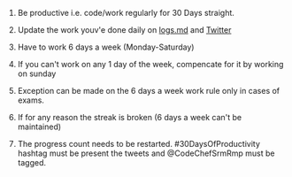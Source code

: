 1. Be productive i.e. code/work regularly for 30 Days straight.

2. Update the work youv'e done daily on [logs.md](https://github.com/Anshojha/30Days_Of_Productivity/blob/main/logs.md) and [Twitter](https://twitter.com/AnshOjha12?t=rQG7rLqN8bpej3v8vrTJYQ&s=09)

3. Have to work 6 days a week (Monday-Saturday)

4. If you can't work on any 1 day of the week, compencate for it by working on sunday

5. Exception can be made on the 6 days a week work rule only in cases of exams.

6. If for any reason the streak is broken (6 days a week can't be maintained) 
7. The progress count needs to be restarted.
#30DaysOfProductivity hashtag must be present the tweets and @CodeChefSrmRmp must be tagged.
